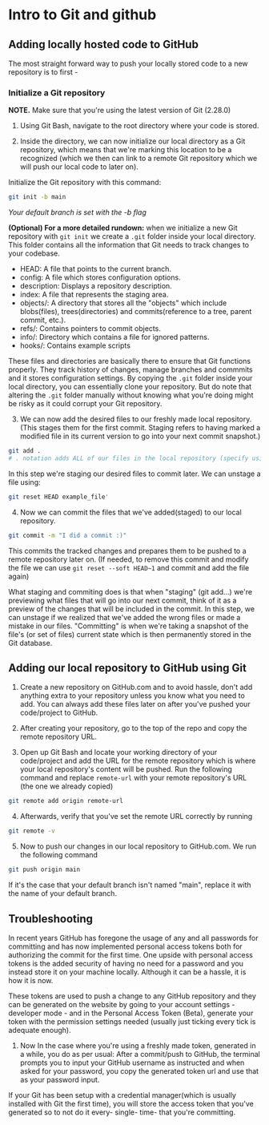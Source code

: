 # Intro to Git and github

## Adding locally hosted code to GitHub

The most straight forward way to push your locally stored code to a new repository is to first -

### Initialize a Git repository

**NOTE.** Make sure that you're using the latest version of Git (2.28.0)

1. Using Git Bash, navigate to the root directory where your code is stored.

2. Inside the directory, we can now initialize our local directory as a Git repository, which means that we're marking this location to be a recognized (which we then can link to a remote Git repository which we will push our local code to later on).  

Initialize the Git repository with this command: 

```bash
git init -b main
```
*Your default branch is set with the -b flag*

**(Optional) For a more detailed rundown:** when we initialize a new Git repository with ``git init`` we create a ``.git`` folder inside your local directory. This folder contains all the information that Git needs to track changes to your codebase.
- HEAD: A file that points to the current branch.
- config: A file which stores configuration options.
- description: Displays a repository description.
- index: A file that represents the staging area.
- objects/: A directory that stores all the "objects" which include blobs(files), trees(directories) and commits(reference to a tree, parent commit, etc.).
- refs/: Contains pointers to commit objects.
- info/: Directory which contains a file for ignored patterns.
- hooks/: Contains example scripts

These files and directories are basically there to ensure that Git functions properly. They track history of changes, manage branches and commmits and it stores configuration settings. By copying the ``.git`` folder inside your local directory, you can essentially clone your repository. But do note that altering the ``.git`` folder manually without knowing what you're doing might be risky as it could corrupt your Git repository.

3.  We can now add the desired files to our freshly made local repository. (This stages them for the first commit. Staging refers to having marked a modified file in its current version to go into your next commit snapshot.)

```bash
git add .
# . notation adds ALL of our files in the local repository (specify using the filename if you want to add them individually).
``` 

In this step we're staging our desired files to commit later. We can unstage a file using: 
```bash
git reset HEAD example_file'
```

4. Now we can commit the files that we've added(staged) to our local repository.
```bash
git commit -m "I did a commit :)"
``` 

This commits the tracked changes and prepares them to be pushed to a remote repository later on. (If needed, to remove this commit and modify the file we can use ``git reset --soft HEAD~1`` and commit and add the file again) 

What staging and commiting does is that when "staging" (git add...) we're previewing what files that will go into our next commit, think of it as a preview of the changes that will be included in the commit. In this step, we can unstage if we realized that we've added the wrong files or made a mistake in our files. "Committing" is when we're taking a snapshot of the file's (or set of files) current state which is then permanently stored in the Git database.  

## Adding our local repository to GitHub using Git

1. Create a new repository on GitHub.com and to avoid hassle, don't add anything extra to your repository unless you know what you need to add. You can always add these files later on after you've pushed your code/project to GitHub.

2. After creating your repository, go to the top of the repo and copy the remote repository URL. 

3. Open up Git Bash and locate your working directory of your code/project and add the URL for the remote repository which is where your local repository's content will be pushed. Run the following command and replace ``remote-url`` with your remote repository's URL (the one we already copied) 

```bash
git remote add origin remote-url
```
4. Afterwards, verify that you've set the remote URL correctly by running

```bash
git remote -v
```

5. Now to push our changes in our local repository to GitHub.com. We run the following command
```bash
git push origin main
```
If it's the case that your default branch isn't named "main", replace it with the name of your default branch.

## Troubleshooting

In recent years GitHub has foregone the usage of any and all passwords for committing and has now implemented personal access tokens both for authorizing the commit for the first time. One upside with personal access tokens is the added security of having no need for a password and you instead store it on your machine locally. Although it can be a hassle, it is how it is now.

These tokens are used to push a change to any GitHub repository and they can be generated on the website by going to your account settings - developer mode - and in the Personal Access Token (Beta), generate your token with the permission settings needed (usually just ticking every tick is adequate enough).

1. Now In the case where you're using a  freshly made token, generated in a while, you do as per usual: After a commit/push to GitHub, the terminal prompts you to input your GitHub username as instructed and when asked for your password, you copy the generated token url and use that as your password input.

If your Git has been setup with a credential manager(which is usually installed with Git the first time), you will store the access token that you've generated so to not do it every- single- time- that you're committing.

